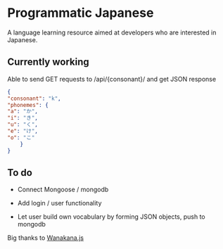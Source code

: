 # Programmatic Japanese

A language learning resource aimed at developers who are interested in Japanese.

## Currently working

Able to send GET requests to /api/{consonant}/ and get JSON response

```JSON
{
"consonant": "k",
"phonemes": {
"a": "か",
"i": "き",
"u": "く",
"e": "け",
"o": "こ"
    }
}
```

## To do


- Connect Mongoose / mongodb

- Add login / user functionality

- Let user build own vocabulary by forming JSON objects, push to mongodb



Big thanks to [Wanakana.js](https://wanakana.com)